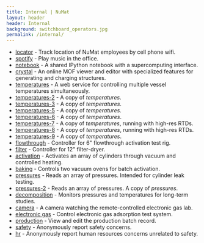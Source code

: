 ```yaml
---
title: Internal | NuMat
layout: header
header: Internal
background: switchboard_operators.jpg
permalink: /internal/
---
```


 * [locator](/locator) - Track location of NuMat employees by cell phone wifi.
 * [spotify](/spotify) - Play music in the office.
 * [notebook](/notebook) - A shared IPython notebook with a supercomputing
   interface.
 * [crystal](/crystal) - An online MOF viewer and editor with specialized
   features for generating and charging structures.
 * [temperatures](/temperatures) - A web service for controlling multiple vessel temperatures simultaneously.
 * [temperatures-2](/temperatures-2) - A copy of *temperatures*.
 * [temperatures-3](/temperatures-3) - A copy of *temperatures*.
 * [temperatures-5](/temperatures-5) - A copy of *temperatures*.
 * [temperatures-6](/temperatures-6) - A copy of *temperatures*.
 * [temperatures-7](/temperatures-7) - A copy of *temperatures*, running with high-res RTDs.
 * [temperatures-8](/temperatures-8) - A copy of *temperatures*, running with high-res RTDs.
 * [temperatures-9](/temperatures-9) - A copy of *temperatures*.
 * [flowthrough](/flowthrough) - Controller for 6" flowthrough activation test rig.
 * [filter](/filter) - Controller for 12" filter-dryer.
 * [activation](/activation) - Activates an array of cylinders through vacuum and controlled heating.
 * [baking](/baking) - Controls two vacuum ovens for batch activation.
 * [pressures](/pressures) - Reads an array of pressures. Intended for cylinder leak testing.
 * [pressures-2](/pressures-2) - Reads an array of pressures. A copy of *pressures*.
 * [decomposition](/decomposition) - Monitors pressures and temperatures for long-term studies.
 * [camera](/camera) - A camera watching the remote-controlled electronic gas lab.
 * [electronic gas](/electronic-gas) - Control electronic gas adsorption test system.
 * [production](/production) - View and edit the production batch record.
 * [safety](/safety) - Anonymously report safety concerns.
 * [hr](/hr) - Anonymously report human resources concerns unrelated to safety.
